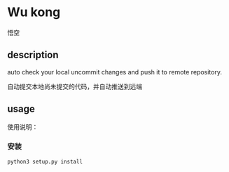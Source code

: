 # Wu kong

悟空

## description

auto check your local uncommit changes and push it to remote repository.

自动提交本地尚未提交的代码，并自动推送到远端

## usage

使用说明：

### 安装 

```python
python3 setup.py install
```


